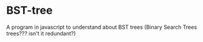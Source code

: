 # BST-tree
A program in javascript to understand about BST trees  (Binary Search Trees trees??? isn't it redundant?)
